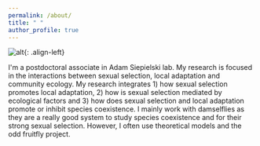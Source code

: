 ```yaml
---
permalink: /about/
title: " "
author_profile: true
---
```

![alt](https://mgomezllano.github.io/miguelgomez/assets/images/avatar1.jpg){: .align-left}


I'm a postdoctoral associate in Adam Siepielski lab. My research is focused in the interactions between sexual selection, local adaptation and community ecology. My research integrates 1) how sexual selection promotes local adaptation, 2) how is sexual selection mediated by ecological factors and 3) how does sexual selection and local adaptation promote or inhibit species coexistence. I mainly work with damselflies as they are a really good system to study species coexistence and for their strong sexual selection. However, I often use theoretical models and the odd fruitfly project.